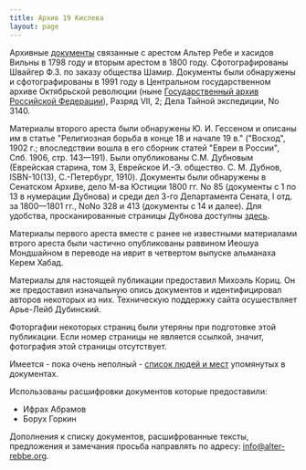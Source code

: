 ```yaml
---
title: Архив 19 Кислева
layout: page
---
```


Архивные [документы](archive/index.html) связанные с арестом Альтер Ребе и хасидов Вильны в 1798
году и вторым арестом в 1800 году. Сфотографированы Швайгер Ф.З. по заказу общества Шамир. Документы были
обнаружены и сфотографированы  в 1991 году в Центральном государственном архиве Октябрьской революции
(ныне [Государственный архив Российской Федерации](http://rgada.info/poisk/index.php)), Разряд VII, 2;
Дела Тайной экспедиции, No 3140.

Материалы второго ареста были обнаружены Ю. И. Гессеном и описаны им в статье "Религиозная борьба в конце 18
и начале 19 в." ("Восход", 1902 г.; впоследствии вошла в его сборник статей "Евреи в России", Спб. 1906, стр.
143—191). Были опубликованы С.М. Дубновым (Еврейская старина, том 3, Еврейское И.-Э. общество. С. М. Дубнов,
ISBN-10(13), С.-Петербург, 1910). Документы были обнаружены в Сенатском Архиве, дело М-ва Юстиции 1800 гг. No
85 (документы с 1 по 13 в нумерации Дубнова) и среди дел 3-го Департамента Сената, I отд. за 1800—1801 гг.,
NoNo 328 и 413 (документы с 14 и далее).
Для удобства, просканированные страницы Дубнова доступны [здесь](dubnov/index.html).

Материалы первого ареста вместе с ранее не известными материалами втрого ареста были частично опубликованы раввином Иеошуа Мондшайном в переводе на иврит в четвертом выпуске альманаха Керем Хабад.

Материалы для настоящей публикации предоставил Михоэль Кориц. Он же предоставил изначальную опись документов
и идентифицировал авторов некоторых из них. Техническую поддержку сайта осушествляет Арье-Лейб Дубинский.

Фоторгафии некоторых страниц были утеряны при подготовке этой публикации. Если номер страницы не является
ссылкой, значит, фотография этой страницы отсутствует.

Имеется - пока очень неполный - [список людей и мест](people-and-places.html) упомянутых в документах.

Использованы расшифровки документов которые предоставили:
- Ифрах Абрамов
- Борух Горкин 

Дополнения к списку документов, расшифрованные тексты, предложения и замечания просьба направлять по адресу:
[info@alter-rebbe.org](mailto:info@alter-rebbe.org).
